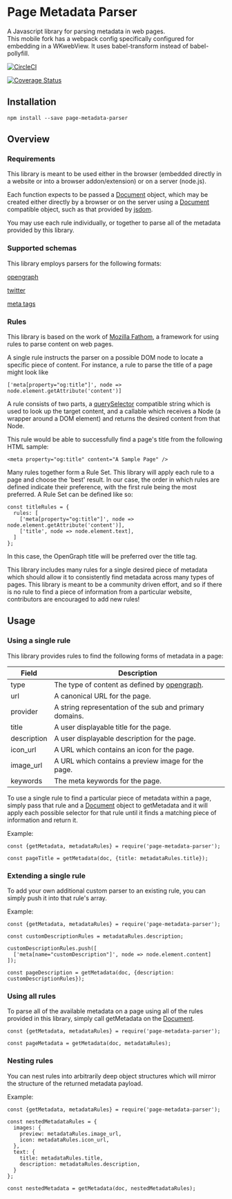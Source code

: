 # Page Metadata Parser
A Javascript library for parsing metadata in web pages.  
This mobile fork has a webpack config specifically configured for embedding in a WKwebView. It uses babel-transform instead of babel-pollyfill. 

[![CircleCI](https://circleci.com/gh/mozilla/page-metadata-parser.svg?style=svg)](https://circleci.com/gh/mozilla/page-metadata-parser)

[![Coverage Status](https://coveralls.io/repos/github/mozilla/page-metadata-parser/badge.svg?branch=master)](https://coveralls.io/github/mozilla/page-metadata-parser?branch=master)


## Installation

    npm install --save page-metadata-parser

## Overview

### Requirements

This library is meant to be used either in the browser (embedded directly in a website or into a browser addon/extension) or on a server (node.js).

Each function expects to be passed a [Document](https://developer.mozilla.org/en-US/docs/Web/API/Document) object, which may be created either directly by a browser or on the server using a [Document](https://developer.mozilla.org/en-US/docs/Web/API/Document) compatible object, such as that provided by [jsdom](https://github.com/tmpvar/jsdom).

You may use each rule individually, or together to parse all of the metadata provided by this library.

### Supported schemas

This library employs parsers for the following formats:

[opengraph](http://ogp.me/)

[twitter](https://dev.twitter.com/cards/markup)

[meta tags](https://developer.mozilla.org/en/docs/Web/HTML/Element/meta)

### Rules

This library is based on the work of [Mozilla Fathom](https://github.com/mozilla/fathom), a framework for using rules to parse content on web pages.

A single rule instructs the parser on a possible DOM node to locate a specific piece of content.  For instance, a rule to parse the title of a page might look like

    ['meta[property="og:title"]', node => node.element.getAttribute('content')]

A rule consists of two parts, a [querySelector](https://developer.mozilla.org/en-US/docs/Web/API/Document/querySelector) compatible string which is used to look up the target content, and a callable which receives a Node (a wrapper around a DOM element) and returns the desired content from that Node.

This rule would be able to successfully find a page's title from the following HTML sample:

    <meta property="og:title" content="A Sample Page" />

Many rules together form a Rule Set.  This library will apply each rule to a page and choose the 'best' result.  In our case, the order in which rules are defined indicate their preference, with the first rule being the most preferred.  A Rule Set can be defined like so:

    const titleRules = {
      rules: [
        ['meta[property="og:title"]', node => node.element.getAttribute('content')],
        ['title', node => node.element.text],
      ]
    };

In this case, the OpenGraph title will be preferred over the title tag.

This library includes many rules for a single desired piece of metadata which should allow it to consistently find metadata across many types of pages.  This library is meant to be a community driven effort, and so if there is no rule to find a piece of information from a particular website, contributors are encouraged to add new rules!

## Usage

### Using a single rule

This library provides rules to find the following forms of metadata in a page:

Field | Description
--- | ---
type | The type of content as defined by [opengraph](http://ogp.me/#types).
url | A canonical URL for the page.
provider | A string representation of the sub and primary domains.
title | A user displayable title for the page.
description | A user displayable description for the page.
icon_url | A URL which contains an icon for the page.
image_url | A URL which contains a preview image for the page.
keywords | The meta keywords for the page.

To use a single rule to find a particular piece of metadata within a page, simply pass that rule  and a [Document](https://developer.mozilla.org/en-US/docs/Web/API/Document) object to getMetadata and it will apply each possible selector for that rule until it finds a matching piece of information and return it.

Example:

    const {getMetadata, metadataRules} = require('page-metadata-parser');

    const pageTitle = getMetadata(doc, {title: metadataRules.title});


### Extending a single rule

To add your own additional custom parser to an existing rule, you can simply push it into that rule's array.

Example:


    const {getMetadata, metadataRules} = require('page-metadata-parser');

    const customDescriptionRules = metadataRules.description;

    customDescriptionRules.push([
      ['meta[name="customDescription"]', node => node.element.content]
    ]);

    const pageDescription = getMetadata(doc, {description: customDescriptionRules});


### Using all rules

To parse all of the available metadata on a page using all of the rules provided in this library, simply call getMetadata on the [Document](https://developer.mozilla.org/en-US/docs/Web/API/Document).

    const {getMetadata, metadataRules} = require('page-metadata-parser');

    const pageMetadata = getMetadata(doc, metadataRules);


### Nesting rules

You can nest rules into arbitrarily deep object structures which will mirror the structure of the returned metadata payload.

Example:

    const {getMetadata, metadataRules} = require('page-metadata-parser');

    const nestedMetadataRules = {
      images: {
        preview: metadataRules.image_url,
        icon: metadataRules.icon_url,
      },
      text: {
        title: metadataRules.title,
        description: metadataRules.description,
      }
    };

    const nestedMetadata = getMetadata(doc, nestedMetadataRules); 

